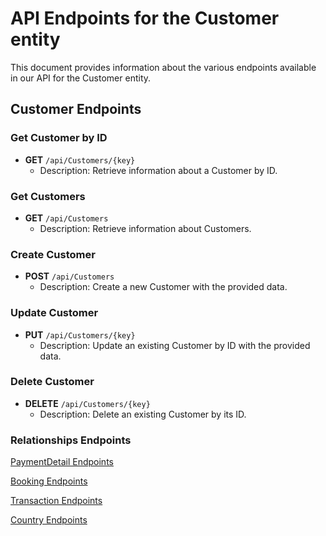 # API Endpoints for the Customer entity

This document provides information about the various endpoints available in our API for the Customer entity.

## Customer Endpoints

### Get Customer by ID
- **GET** `/api/Customers/{key}`
  - Description: Retrieve information about a Customer by ID.
  
### Get Customers
- **GET** `/api/Customers`
  - Description: Retrieve information about Customers.

### Create Customer
- **POST** `/api/Customers`
  - Description: Create a new Customer with the provided data.

### Update Customer
- **PUT** `/api/Customers/{key}`
  - Description: Update an existing Customer by ID with the provided data.
 
### Delete Customer
- **DELETE** `/api/Customers/{key}`
  - Description: Delete an existing Customer by its ID.

### Relationships Endpoints

[PaymentDetail Endpoints](PaymentDetailEndpoints.md)

[Booking Endpoints](BookingEndpoints.md)

[Transaction Endpoints](TransactionEndpoints.md)

[Country Endpoints](CountryEndpoints.md)
